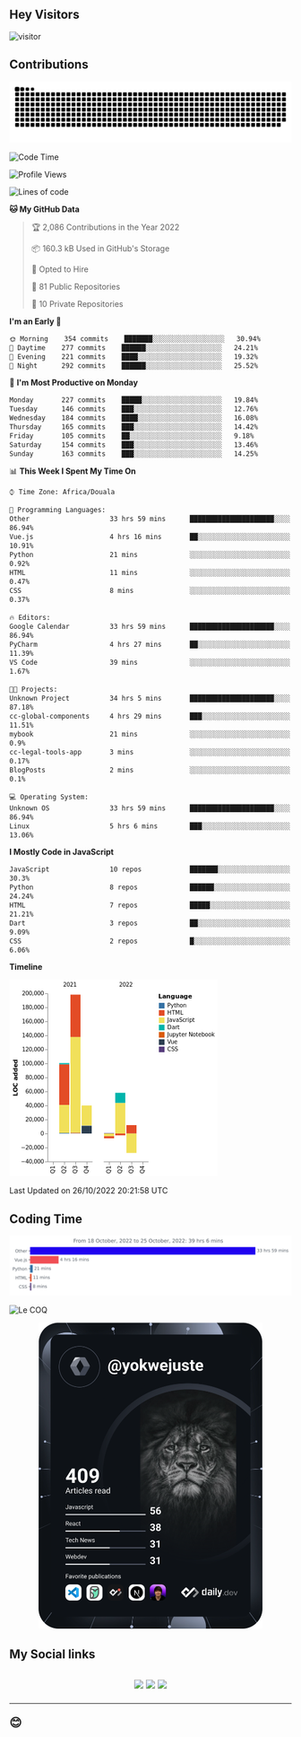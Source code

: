 ## Hey Visitors
![visitor](https://profile-counter.glitch.me/yokwejuste/count.svg)

## Contributions
<p align="center">
  <img src="https://raw.githubusercontent.com/yokwejuste/yokwejuste/output/github-contribution-grid-snake.svg" />
</p>

<!--START_SECTION:waka-->
![Code Time](http://img.shields.io/badge/Code%20Time-1%2C201%20hrs%2043%20mins-blue)

![Profile Views](http://img.shields.io/badge/Profile%20Views-4-blue)

![Lines of code](https://img.shields.io/badge/From%20Hello%20World%20I%27ve%20Written-372%20Thousand%20lines%20of%20code-blue)

**🐱 My GitHub Data** 

> 🏆 2,086 Contributions in the Year 2022
 > 
> 📦 160.3 kB Used in GitHub's Storage 
 > 
> 💼 Opted to Hire
 > 
> 📜 81 Public Repositories 
 > 
> 🔑 10 Private Repositories  
 > 
**I'm an Early 🐤** 

```text
🌞 Morning    354 commits    ███████░░░░░░░░░░░░░░░░░░   30.94% 
🌆 Daytime    277 commits    ██████░░░░░░░░░░░░░░░░░░░   24.21% 
🌃 Evening    221 commits    ████░░░░░░░░░░░░░░░░░░░░░   19.32% 
🌙 Night      292 commits    ██████░░░░░░░░░░░░░░░░░░░   25.52%

```
📅 **I'm Most Productive on Monday** 

```text
Monday       227 commits    █████░░░░░░░░░░░░░░░░░░░░   19.84% 
Tuesday      146 commits    ███░░░░░░░░░░░░░░░░░░░░░░   12.76% 
Wednesday    184 commits    ████░░░░░░░░░░░░░░░░░░░░░   16.08% 
Thursday     165 commits    ███░░░░░░░░░░░░░░░░░░░░░░   14.42% 
Friday       105 commits    ██░░░░░░░░░░░░░░░░░░░░░░░   9.18% 
Saturday     154 commits    ███░░░░░░░░░░░░░░░░░░░░░░   13.46% 
Sunday       163 commits    ███░░░░░░░░░░░░░░░░░░░░░░   14.25%

```


📊 **This Week I Spent My Time On** 

```text
⌚︎ Time Zone: Africa/Douala

💬 Programming Languages: 
Other                    33 hrs 59 mins      █████████████████████░░░░   86.94% 
Vue.js                   4 hrs 16 mins       ██░░░░░░░░░░░░░░░░░░░░░░░   10.91% 
Python                   21 mins             ░░░░░░░░░░░░░░░░░░░░░░░░░   0.92% 
HTML                     11 mins             ░░░░░░░░░░░░░░░░░░░░░░░░░   0.47% 
CSS                      8 mins              ░░░░░░░░░░░░░░░░░░░░░░░░░   0.37%

🔥 Editors: 
Google Calendar          33 hrs 59 mins      █████████████████████░░░░   86.94% 
PyCharm                  4 hrs 27 mins       ██░░░░░░░░░░░░░░░░░░░░░░░   11.39% 
VS Code                  39 mins             ░░░░░░░░░░░░░░░░░░░░░░░░░   1.67%

🐱‍💻 Projects: 
Unknown Project          34 hrs 5 mins       █████████████████████░░░░   87.18% 
cc-global-components     4 hrs 29 mins       ███░░░░░░░░░░░░░░░░░░░░░░   11.51% 
mybook                   21 mins             ░░░░░░░░░░░░░░░░░░░░░░░░░   0.9% 
cc-legal-tools-app       3 mins              ░░░░░░░░░░░░░░░░░░░░░░░░░   0.17% 
BlogPosts                2 mins              ░░░░░░░░░░░░░░░░░░░░░░░░░   0.1%

💻 Operating System: 
Unknown OS               33 hrs 59 mins      █████████████████████░░░░   86.94% 
Linux                    5 hrs 6 mins        ███░░░░░░░░░░░░░░░░░░░░░░   13.06%

```

**I Mostly Code in JavaScript** 

```text
JavaScript               10 repos            ███████░░░░░░░░░░░░░░░░░░   30.3% 
Python                   8 repos             ██████░░░░░░░░░░░░░░░░░░░   24.24% 
HTML                     7 repos             █████░░░░░░░░░░░░░░░░░░░░   21.21% 
Dart                     3 repos             ██░░░░░░░░░░░░░░░░░░░░░░░   9.09% 
CSS                      2 repos             █░░░░░░░░░░░░░░░░░░░░░░░░   6.06%

```


**Timeline**

![Chart not found](https://raw.githubusercontent.com/yokwejuste/yokwejuste/master/charts/bar_graph.png) 


 Last Updated on 26/10/2022 20:21:58 UTC
<!--END_SECTION:waka-->

## Coding Time

[![wakatime-stats](https://github.com/yokwejuste/yokwejuste/blob/master/images/stat.svg)](https://wakatime.com/@yokwejuste)

![Le COQ](https://metrics.lecoq.io/yokwejuste/)
<p align="center">
  <a href="#"><img src="https://github.com/yokwejuste/yokwejuste/blob/master/devcard.svg" width="400" alt="Yonkeu K. Steve's Dev Card"/></a>
</p>
<h2>My Social links<h2>
<p align="center">
  <a href="https://twitter.com/yokwejuste"><img src="https://img.shields.io/badge/twitter-%231DA1F2.svg?style=for-the-badge&logo=Twitter&logoColor=white"></a>
  <a href="https://linkedin.com/in/yokwejuste"><img src="https://img.shields.io/badge/linkedin-%230077B5.svg?style=for-the-badge&logo=linkedin&logoColor=white"></a>
  <a href="https://instagram.com/yokwejuste0"><img src="https://img.shields.io/badge/instagram-%23E4405F.svg?style=for-the-badge&logo=Instagram&logoColor=white"></a>
</p>
<hr>
😊
